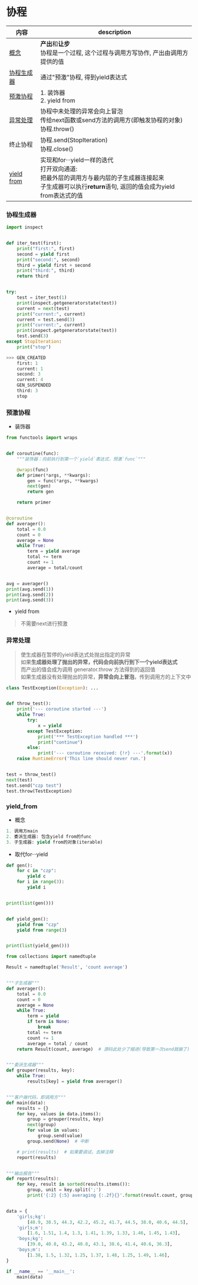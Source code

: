 # 协程
内容|description
---|---
[概念](#概念)|**产出**和**让步**<br>协程是一个过程, 这个过程与调用方写协作, 产出由调用方提供的值
[协程生成器](#协程生成器)|通过"预激"协程, 得到yield表达式
[预激协程](#预激协程)|1. 装饰器<br>2. yield from
[异常处理](#异常处理)|协程中未处理的异常会向上冒泡<br>传给next函数或send方法的调用方(即触发协程的对象)<br>协程.throw()
终止协程|协程.send(StopIteration)<br>协程.close()
[yield from](#yield_from)|实现和for···yield一样的迭代<br>打开双向通道:<br>把最外层的调用方与最内层的子生成器连接起来<br>子生成器可以执行**return**语句, 返回的值会成为yield from表达式的值

### 协程生成器
```python
import inspect


def iter_test(first):
    print("first:", first)
    second = yield first
    print("second:", second)
    third = yield first + second
    print("third:", third)
    return third


try:
    test = iter_test(1)
    print(inspect.getgeneratorstate(test))
    current = next(test)
    print("current:", current)
    current = test.send(3)
    print("current:", current)
    print(inspect.getgeneratorstate(test))
    test.send(3)
except StopIteration:
    print("stop")

>>> GEN_CREATED
    first: 1
    current: 1
    second: 3
    current: 4
    GEN_SUSPENDED
    third: 3
    stop
```

### 预激协程
* 装饰器

```python
from functools import wraps


def coroutine(func):
    """装饰器：向前执行到第一个`yield`表达式，预激`func`"""

    @wraps(func)
    def primer(*args, **kwargs):
        gen = func(*args, **kwargs)
        next(gen)
        return gen

    return primer


@coroutine
def averager():
    total = 0.0
    count = 0
    average = None
    while True:
        term = yield average
        total += term
        count += 1
        average = total/count


avg = averager()
print(avg.send(1))
print(avg.send(2))
print(avg.send(3))
```

* yield from

> 不需要next进行预激

### 异常处理
> 使生成器在暂停的yield表达式处抛出指定的异常   
如果**生成器处理了抛出的异常，代码会向前执行到下一个yield表达式**   
而产出的值会成为调用 generator.throw 方法得到的返回值   
如果生成器没有处理抛出的异常，**异常会向上冒泡**，传到调用方的上下文中

```python
class TestException(Exception): ...


def throw_test():
    print('--- coroutine started ---')
    while True:
        try:
            x = yield
        except TestException:
            print('*** TestException handled ***')
            print("continue")
        else:
            print('--- coroutine received: {!r} ---'.format(x))
    raise RuntimeError('This line should never run.')


test = throw_test()
next(test)
test.send("czp test")
test.throw(TestException)
```

### yield_from
* 概念

```python
1. 调用方main
2. 委派生成器: 包含yield from的func
3. 子生成器: yield from的对象(iterable)
```
* 取代for···yield

```python
def gen():
    for c in "czp":
        yield c
    for i in range(3):
        yield i


print(list(gen()))


def yield_gen():
    yield from "czp"
    yield from range(3)


print(list(yield_gen()))
```

```python
from collections import namedtuple

Result = namedtuple('Result', 'count average')


"""子生成器"""
def averager():
    total = 0.0
    count = 0
    average = None
    while True:
        term = yield
        if term is None:
            break
        total += term
        count += 1
        average = total / count
    return Result(count, average)  # 源码此处少了缩进(导致第一次send就崩了)


"""委派生成器"""
def grouper(results, key):
    while True:
        results[key] = yield from averager()


"""客户端代码，即调用方"""
def main(data):
    results = {}
    for key, values in data.items():
        group = grouper(results, key)
        next(group)
        for value in values:
            group.send(value)
        group.send(None)  # 中断

    # print(results)  # 如果要调试，去掉注释
    report(results)


"""输出报告"""
def report(results):
    for key, result in sorted(results.items()):
        group, unit = key.split(';')
        print('{:2} {:5} averaging {:.2f}{}'.format(result.count, group, result.average, unit))


data = {
    'girls;kg':
        [40.9, 38.5, 44.3, 42.2, 45.2, 41.7, 44.5, 38.0, 40.6, 44.5],
    'girls;m':
        [1.6, 1.51, 1.4, 1.3, 1.41, 1.39, 1.33, 1.46, 1.45, 1.43],
    'boys;kg':
        [39.0, 40.8, 43.2, 40.8, 43.1, 38.6, 41.4, 40.6, 36.3],
    'boys;m':
        [1.38, 1.5, 1.32, 1.25, 1.37, 1.48, 1.25, 1.49, 1.46],
}

if __name__ == '__main__':
    main(data)

```
